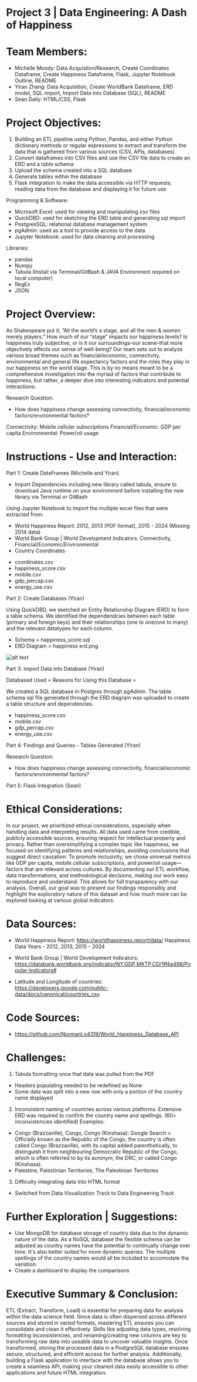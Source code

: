 # Project 3 | Data Engineering: A Dash of Happiness

# Team Members:
- Michelle Moody: Data Acquistion/Research, Create Coordinates Dataframe, Create Happiness Dataframe, Flask, Jupyter Notebook Outline, README
- Yiran Zhang: Data Acquisition, Create WorldBank Dataframe, ERD model, SQL import, Import Data into Database (SQL), README
- Sean Daily: HTML/CSS, Flask

# Project Objectives:
1) Building an ETL pipeline using Python, Pandas, and either Python dictionary methods or regular expressions to extract and transform the data that is gathered from various sources (CSV, APIs, databases)
2) Convert dataframes into CSV files and use the CSV file data to create an ERD and a table schema
3) Upload the schema created into a SQL database
4) Generate tables within the database
5) Flask integration to make the data accessible via HTTP requests; reading data from the database and displaying it for future use

Programming & Software: 
- Microsoft Excel: used for viewing and manipulating csv files
- QuickDBD: used for sketching the ERD table and generating sql import
- PostgresSQL: relational database management system
- pgAdmin: used as a tool to provide access to the data
- Jupyter Notebook: used for data cleaning and processing

Libraries:
- pandas
- Numpy
- Tabula (Install via Terminal/GitBash & JAVA Environment required on local computer)
- RegEx
- JSON

# Project Overview:
As Shakespeare put it, “All the world’s a stage, and all the men & women merely players.” How much of our “stage” impacts our happiness levels? Is happiness truly subjective, or is it our surroundings–our scene–that more objectively affects our sense of well-being? Our team sets out to analyze various broad themes such as financial/economic, connectivity, environmental and general life expectancy factors and the roles they play in our happiness on the world stage. This is by no means meant to be a comprehensive investigation into the myriad of factors that contribute to happiness, but rather, a deeper dive into interesting indicators and potential interactions.

Research Question:
- How does happiness change assessing connectivity, financial/economic factors/environmental factors?

Connectivity: Mobile cellular subscriptions
Financial/Economic: GDP per capita
Environmental: Power/oil usage

# Instructions - Use and Interaction:
Part 1: Create DataFrames (Michelle and Yiran)

- Import Dependencies including new library called tabula, ensure to download Java runtime on your environment before installing the new library via Terminal or GitBash

Using Jupyter Notebook to import the multiple excel files that were extracted from:
* World Happiness Report: 2012, 2013 (PDF format), 2015 - 2024 (Missing 2014 data)
* World Bank Group | World Development Indicators: Connectivity, Financial/Economic/Environmental
* Country Coordinates

- coordinates.csv
- happiness_score.csv
- mobile.csv
- gdp_percap.csv
- energy_use.csv

Part 2: Create Databases (Yiran)

Using QuickDBD, we sketched an Entity Relationship Diagram (ERD) to form a table schema. We identified the dependendcies between each table (primary and foreign keys) and their relationships (one to one/one to many) and the relevant datatypes for each column.

- Schema = happiness_score.sql
- ERD Diagram = happiness erd.png

![alt text](<happiness erd.png>)

Part 3: Import Data into Database (Yiran)

Databased Used = 
Reasons for Using this Database = 

We created a SQL database in Postgres through pgAdmin. The table schema sql file generated through the ERD diagram was uploaded to create a table structure and dependencies. 

- happiness_score.csv
- mobile.csv
- gdp_percap.csv
- energy_use.csv 

Part 4: Findings and Queries - Tables Generated (Yiran)

Research Question:
- How does happiness change assessing connectivity, financial/economic factors/environmental factors?

Part 5: Flask Integration (Sean)

# Ethical Considerations:
In our project, we prioritized ethical considerations, especially when handling data and interpreting results. All data used came from credible, publicly accessible sources, ensuring respect for intellectual property and privacy. Rather than oversimplifying a complex topic like happiness, we focused on identifying patterns and relationships, avoiding conclusions that suggest direct causation. To promote inclusivity, we chose universal metrics like GDP per capita, mobile cellular subscriptions, and power/oil usage—factors that are relevant across cultures. By documenting our ETL workflow, data transformations, and methodological decisions, making our work easy to reproduce and understand. This allows for full transparency with our analysis. Overall, our goal was to present our findings responsibly and highlight the exploratory nature of this dataset and how much more can be explored looking at various global indicators. 

# Data Sources:
- World Happiness Report: https://worldhappiness.report/data/ 
Happiness Data Years - 2012, 2013, 2015 - 2024

- World Bank Group | World Development Indicators: https://databank.worldbank.org/indicator/NY.GDP.MKTP.CD/1ff4a498/Popular-Indicators# 

- Latitude and Longitude of countries: https://developers.google.com/public-data/docs/canonical/countries_csv

# Code Sources:
- https://github.com/NormanLo4319/World_Happiness_Database_API

# Challenges:
1) Tabula formatting once that data was pulled from the PDF
* Headers populating needed to be redefined as None
* Some data was split into a new row with only a portion of the country name displayed

2) Inconsistent naming of countries across various platforms. Extensive ERD was required to confirm the country name and spellings. (60+ inconsistencies identified)
Examples:
* Congo (Brazzaville), Congo, Congo (Kinshasa): Google Search = Officially known as the Republic of the Congo, the country is often called Congo (Brazzaville), with its capital added parenthetically, to distinguish it from neighbouring Democratic Republic of the Congo, which is often referred to by its acronym, the DRC, or called Congo (Kinshasa).
* Palestine, Palestinian Territories, The Palestinian Territories

3) Difficulty integrating data into HTML format 
* Switched from Data Visualization Track to Data Engineering Track

# Further Exploration | Suggestions:
- Use MongoDB for database storage of country data due to the dynamic nature of the data. As a NoSQL database the flexible schema can be adjusted as country names have the potential to continually change over time. It's also better suited for more dynamic queries. The multiple spellings of the country names would all be included to accomodate the variation. 
- Create a dashboard to display the comparisons 

# Executive Summary & Conclusion: 
ETL (Extract, Transform, Load) is essential for preparing data for analysis within the data science field. Since data is often dispersed across different sources and stored in varied formats, mastering ETL ensures you can consolidate and clean it effectively. Skills like adjusting data types, resolving formatting inconsistencies, and renaming/creating new columns are key to transforming raw data into useable  data to uncover valuable insights. Once transformed, storing the processed data in a PostgreSQL database ensures secure, structured, and efficient access for further analysis. Additionally, building a Flask application to interface with the database allows you to create a seamless API, making your cleaned data easily accessible to other applications and future HTML integration.
